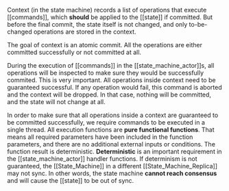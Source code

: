 Context (in the state machine) records a list of operations that execute [[commands]], which **should** be applied to the [[state]] if committed. But before the final commit, the state itself is not changed, and only to-be-changed operations are stored in the context.

The goal of context is an atomic commit. All the operations are either committed successfully or not committed at all. 

During the execution of [[commands]] in the [[state_machine_actor]]s, all operations will be inspected to make sure they would be successfully commited. This is very important. All operations inside context need to be guaranteed successful. If any operation would fail, this command is aborted and the context will be dropped. In that case, nothing will be committed, and the state will not change at all.

In order to make sure that all operations inside a context are guaranteed to be committed successfully, we require commands to be executed in a single thread. All execution functions are **pure functional functions**. That means all required parameters have been included in the function parameters, and there are no additional external inputs or conditions. The function result is deterministic. **Deterministic** is an important requirement in the [[state_machine_actor]] handler functions. If determinism is not guaranteed, the [[State_Machine]] in a different [[State_Machine_Replica]] may not sync. In other words, the state machine **cannot reach consensus** and will cause the [[state]] to be out of sync.  

